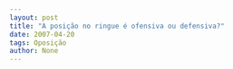 ```yaml
---
layout: post
title: "A posição no ringue é ofensiva ou defensiva?"
date: 2007-04-20
tags: Oposição
author: None
---
```

 